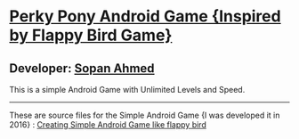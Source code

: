 # [Perky Pony Android Game {Inspired by Flappy Bird Game}][published url]
## Developer: [Sopan Ahmed][instructor url]


This is a simple Android Game with Unlimited Levels and Speed. 


------

These are source files for the Simple Android Game {I was developed it in 2016} : [Creating Simple Android Game like flappy bird][published url]

[published url]: https://github.com/gitproject09/Perky-Pony-Simple-Android-Game
[instructor url]: https://github.com/gitproject09
